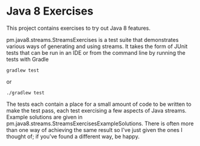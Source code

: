# Java 8 Exercises

This project contains exercises to try out Java 8 features.

pm.java8.streams.StreamsExercises is a test suite that demonstrates various ways of generating and using streams. 
It takes the form of JUnit tests that can be run in an IDE or from the command line by running the tests with Gradle

```
gradlew test
```
or
```
./gradlew test
```
The tests each contain a place for a small amount of code to be written to make the test pass, each test exercising a 
few aspects of Java streams. Example solutions are given in pm.java8.streams.StreamsExercisesExampleSolutions. 
There is often more than one way of achieving the same result so I've just given the ones I thought of; if you've 
found a different way, be happy.
